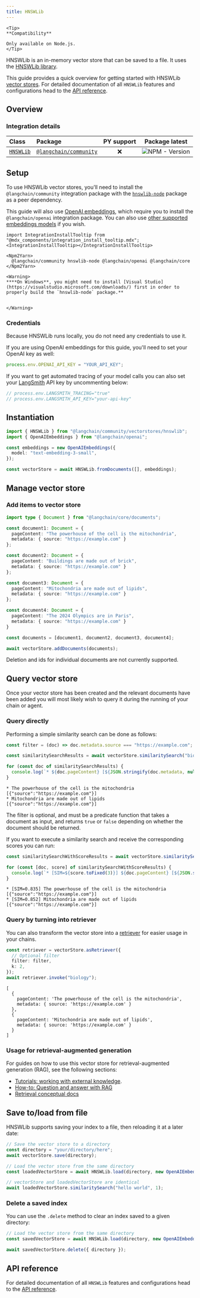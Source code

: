 ```yaml
---
title: HNSWLib
---
```


```{=mdx}
<Tip>
**Compatibility**

Only available on Node.js.
</Tip>
```
HNSWLib is an in-memory vector store that can be saved to a file. It uses the [HNSWLib library](https://github.com/nmslib/hnswlib).

This guide provides a quick overview for getting started with HNSWLib [vector stores](/oss/concepts/#vectorstores). For detailed documentation of all `HNSWLib` features and configurations head to the [API reference](https://api.js.langchain.com/classes/langchain_community_vectorstores_hnswlib.HNSWLib.html).

## Overview

### Integration details

| Class | Package | PY support |  Package latest |
| :--- | :--- | :---: | :---: |
| [`HNSWLib`](https://api.js.langchain.com/classes/langchain_community_vectorstores_hnswlib.HNSWLib.html) | [`@langchain/community`](https://npmjs.com/@langchain/community) | ❌ |  ![NPM - Version](https://img.shields.io/npm/v/@langchain/community?style=flat-square&label=%20&) |

## Setup

To use HNSWLib vector stores, you'll need to install the `@langchain/community` integration package with the [`hnswlib-node`](https://www.npmjs.com/package/hnswlib-node) package as a peer dependency.

This guide will also use [OpenAI embeddings](/oss/integrations/text_embedding/openai), which require you to install the `@langchain/openai` integration package. You can also use [other supported embeddings models](/oss/integrations/text_embedding) if you wish.

```{=mdx}
import IntegrationInstallTooltip from "@mdx_components/integration_install_tooltip.mdx";
<IntegrationInstallTooltip></IntegrationInstallTooltip>

<Npm2Yarn>
  @langchain/community hnswlib-node @langchain/openai @langchain/core
</Npm2Yarn>
```
```{=mdx}
<Warning>
****On Windows**, you might need to install [Visual Studio](https://visualstudio.microsoft.com/downloads/) first in order to properly build the `hnswlib-node` package.**


</Warning>
```

### Credentials

Because HNSWLib runs locally, you do not need any credentials to use it.

If you are using OpenAI embeddings for this guide, you'll need to set your OpenAI key as well:

```typescript
process.env.OPENAI_API_KEY = "YOUR_API_KEY";
```

If you want to get automated tracing of your model calls you can also set your [LangSmith](https://docs.smith.langchain.com/) API key by uncommenting below:

```typescript
// process.env.LANGSMITH_TRACING="true"
// process.env.LANGSMITH_API_KEY="your-api-key"
```

## Instantiation


```typescript
import { HNSWLib } from "@langchain/community/vectorstores/hnswlib";
import { OpenAIEmbeddings } from "@langchain/openai";

const embeddings = new OpenAIEmbeddings({
  model: "text-embedding-3-small",
});

const vectorStore = await HNSWLib.fromDocuments([], embeddings);
```

## Manage vector store

### Add items to vector store


```typescript
import type { Document } from "@langchain/core/documents";

const document1: Document = {
  pageContent: "The powerhouse of the cell is the mitochondria",
  metadata: { source: "https://example.com" }
};

const document2: Document = {
  pageContent: "Buildings are made out of brick",
  metadata: { source: "https://example.com" }
};

const document3: Document = {
  pageContent: "Mitochondria are made out of lipids",
  metadata: { source: "https://example.com" }
};

const document4: Document = {
  pageContent: "The 2024 Olympics are in Paris",
  metadata: { source: "https://example.com" }
}

const documents = [document1, document2, document3, document4];

await vectorStore.addDocuments(documents);
```

Deletion and ids for individual documents are not currently supported.

## Query vector store

Once your vector store has been created and the relevant documents have been added you will most likely wish to query it during the running of your chain or agent. 

### Query directly

Performing a simple similarity search can be done as follows:


```typescript
const filter = (doc) => doc.metadata.source === "https://example.com";

const similaritySearchResults = await vectorStore.similaritySearch("biology", 2, filter);

for (const doc of similaritySearchResults) {
  console.log(`* ${doc.pageContent} [${JSON.stringify(doc.metadata, null)}]`);
}
```
```output
* The powerhouse of the cell is the mitochondria [{"source":"https://example.com"}]
* Mitochondria are made out of lipids [{"source":"https://example.com"}]
```
The filter is optional, and must be a predicate function that takes a document as input, and returns `true` or `false` depending on whether the document should be returned.

If you want to execute a similarity search and receive the corresponding scores you can run:


```typescript
const similaritySearchWithScoreResults = await vectorStore.similaritySearchWithScore("biology", 2, filter)

for (const [doc, score] of similaritySearchWithScoreResults) {
  console.log(`* [SIM=${score.toFixed(3)}] ${doc.pageContent} [${JSON.stringify(doc.metadata)}]`);
}
```
```output
* [SIM=0.835] The powerhouse of the cell is the mitochondria [{"source":"https://example.com"}]
* [SIM=0.852] Mitochondria are made out of lipids [{"source":"https://example.com"}]
```
### Query by turning into retriever

You can also transform the vector store into a [retriever](/oss/concepts/retrievers) for easier usage in your chains.


```typescript
const retriever = vectorStore.asRetriever({
  // Optional filter
  filter: filter,
  k: 2,
});
await retriever.invoke("biology");
```
```output
[
  {
    pageContent: 'The powerhouse of the cell is the mitochondria',
    metadata: { source: 'https://example.com' }
  },
  {
    pageContent: 'Mitochondria are made out of lipids',
    metadata: { source: 'https://example.com' }
  }
]
```
### Usage for retrieval-augmented generation

For guides on how to use this vector store for retrieval-augmented generation (RAG), see the following sections:

- [Tutorials: working with external knowledge](/oss/tutorials/#working-with-external-knowledge).
- [How-to: Question and answer with RAG](/oss/how-to/#qa-with-rag)
- [Retrieval conceptual docs](/oss/concepts/retrieval)

## Save to/load from file

HNSWLib supports saving your index to a file, then reloading it at a later date:


```typescript
// Save the vector store to a directory
const directory = "your/directory/here";
await vectorStore.save(directory);

// Load the vector store from the same directory
const loadedVectorStore = await HNSWLib.load(directory, new OpenAIEmbeddings());

// vectorStore and loadedVectorStore are identical
await loadedVectorStore.similaritySearch("hello world", 1);
```

### Delete a saved index

You can use the `.delete` method to clear an index saved to a given directory:


```typescript
// Load the vector store from the same directory
const savedVectorStore = await HNSWLib.load(directory, new OpenAIEmbeddings());

await savedVectorStore.delete({ directory });
```

## API reference

For detailed documentation of all `HNSWLib` features and configurations head to the [API reference](https://api.js.langchain.com/classes/langchain_community_vectorstores_hnswlib.HNSWLib.html).
